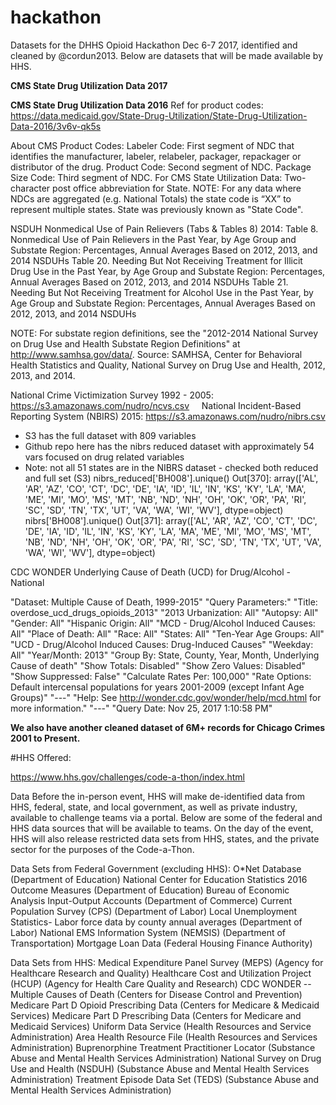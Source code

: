 # hackathon

Datasets for the DHHS Opioid Hackathon Dec 6-7 2017, identified and cleaned by @cordun2013.  Below are datasets that will be made available by HHS. 

<b>CMS State Drug Utilization Data 2017</b>
    
<b>CMS State Drug Utilization Data 2016</b>
Ref for product codes: https://data.medicaid.gov/State-Drug-Utilization/State-Drug-Utilization-Data-2016/3v6v-qk5s

About CMS Product Codes: 
Labeler Code: First segment of NDC that identifies the manufacturer, labeler, relabeler, packager, repackager or distributor of the drug.
Product Code: Second segment of NDC.
Package Size Code: Third segment of NDC. 
For CMS State Utilization Data: Two-character post office abbreviation for State. NOTE: For any data where NDCs are aggregated (e.g. National Totals) the state code is “XX” to represent multiple states. State was previously known as "State Code".

NSDUH Nonmedical Use of Pain Relievers (Tabs & Tables 8) 2014:
Table 8. Nonmedical Use of Pain Relievers in the Past Year, by Age Group and Substate Region: Percentages, Annual Averages Based on 2012, 2013, and 2014 NSDUHs
Table 20. Needing But Not Receiving Treatment for Illicit Drug Use in the Past Year, by Age Group and Substate Region: Percentages, Annual Averages Based on 2012, 2013, and 2014 NSDUHs
Table 21. Needing But Not Receiving Treatment for Alcohol Use in the Past Year, by Age Group and Substate Region: Percentages, Annual Averages Based on 2012, 2013, and 2014 NSDUHs

NOTE: For substate region definitions, see the "2012-2014 National Survey on Drug Use and Health Substate Region Definitions" at http://www.samhsa.gov/data/.
Source: SAMHSA, Center for Behavioral Health Statistics and Quality, National Survey on Drug Use and Health, 2012, 2013, and 2014.
    
National Crime Victimization Survey 1992 - 2005: https://s3.amazonaws.com/nudro/ncvs.csv
    
National Incident-Based Reporting System (NBIRS) 2015: https://s3.amazonaws.com/nudro/nibrs.csv
- S3 has the full dataset with 809 variables
- Github repo here has the nibrs reduced dataset with approximately 54 vars focused on drug related variables
- Note: not all 51 states are in the NIBRS dataset - checked both reduced and full set (S3)
nibrs_reduced['BH008'].unique()
Out[370]: 
array(['AL', 'AR', 'AZ', 'CO', 'CT', 'DC', 'DE', 'IA', 'ID', 'IL', 'IN',
       'KS', 'KY', 'LA', 'MA', 'ME', 'MI', 'MO', 'MS', 'MT', 'NB', 'ND',
       'NH', 'OH', 'OK', 'OR', 'PA', 'RI', 'SC', 'SD', 'TN', 'TX', 'UT',
       'VA', 'WA', 'WI', 'WV'], dtype=object)
nibrs['BH008'].unique()
Out[371]: 
array(['AL', 'AR', 'AZ', 'CO', 'CT', 'DC', 'DE', 'IA', 'ID', 'IL', 'IN',
       'KS', 'KY', 'LA', 'MA', 'ME', 'MI', 'MO', 'MS', 'MT', 'NB', 'ND',
       'NH', 'OH', 'OK', 'OR', 'PA', 'RI', 'SC', 'SD', 'TN', 'TX', 'UT',
       'VA', 'WA', 'WI', 'WV'], dtype=object)
  
CDC WONDER Underlying Cause of Death (UCD) for Drug/Alcohol - National

"Dataset: Multiple Cause of Death, 1999-2015"
"Query Parameters:"
"Title: overdose_ucd_drugs_opioids_2013"
"2013 Urbanization: All"
"Autopsy: All"
"Gender: All"
"Hispanic Origin: All"
"MCD - Drug/Alcohol Induced Causes: All"
"Place of Death: All"
"Race: All"
"States: All"
"Ten-Year Age Groups: All"
"UCD - Drug/Alcohol Induced Causes: Drug-Induced Causes"
"Weekday: All"
"Year/Month: 2013"
"Group By: State, County, Year, Month, Underlying Cause of death"
"Show Totals: Disabled"
"Show Zero Values: Disabled"
"Show Suppressed: False"
"Calculate Rates Per: 100,000"
"Rate Options: Default intercensal populations for years 2001-2009 (except Infant Age Groups)"
"---"
"Help: See http://wonder.cdc.gov/wonder/help/mcd.html for more information."
"---"
"Query Date: Nov 25, 2017 1:10:58 PM"

<b>We also have another cleaned dataset of 6M+ records for Chicago Crimes 2001 to Present.</b>

#HHS Offered: 

https://www.hhs.gov/challenges/code-a-thon/index.html

Data
Before the in-person event, HHS will make de-identified data from HHS, federal, state, and local government, as well as private industry, available to challenge teams via a portal. Below are some of the federal and HHS data sources that will be available to teams. On the day of the event, HHS will also release restricted data sets from HHS, states, and the private sector for the purposes of the Code-a-Thon.

Data Sets from Federal Government (excluding HHS):
O*Net Database (Department of Education)
National Center for Education Statistics 2016 Outcome Measures (Department of Education)
Bureau of Economic Analysis Input-Output Accounts (Department of Commerce)
Current Population Survey (CPS) (Department of Labor)
Local Unemployment Statistics- Labor force data by county annual averages (Department of Labor)
National EMS Information System (NEMSIS) (Department of Transportation)
Mortgage Loan Data (Federal Housing Finance Authority)

Data Sets from HHS:
Medical Expenditure Panel Survey (MEPS) (Agency for Healthcare Research and Quality)
Healthcare Cost and Utilization Project (HCUP) (Agency for Health Care Quality and Research)
CDC WONDER -- Multiple Causes of Death (Centers for Disease Control and Prevention)
Medicare Part D Opioid Prescribing Data (Centers for Medicare & Medicaid Services)
Medicare Part D Prescribing Data (Centers for Medicare and Medicaid Services)
Uniform Data Service (Health Resources and Service Administration)
Area Health Resource File (Health Resources and Services Administration)
Buprenorphine Treatment Practitioner Locator (Substance Abuse and Mental Health Services Administration)
National Survey on Drug Use and Health (NSDUH) (Substance Abuse and Mental Health Services Administration)
Treatment Episode Data Set (TEDS) (Substance Abuse and Mental Health Services Administration)
